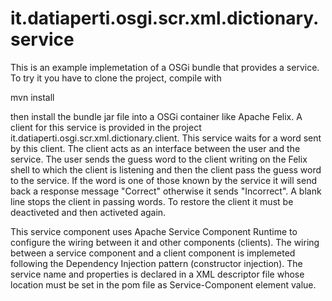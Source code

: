 it.datiaperti.osgi.scr.xml.dictionary.service
=============================================
This is an example implemetation of a OSGi bundle that provides a service. 
To try it you have to clone the project, compile with

mvn install

then install the bundle jar file into a OSGi container like Apache Felix. A client for this service is provided in the project
it.datiaperti.osgi.scr.xml.dictionary.client. This service waits for a word sent by this client. The client acts as an interface between 
the user and the service. The user sends the guess word to the client writing on the Felix shell to which the client is listening and then
the client pass the guess word to the service. If the word is one of those known by the service it will send back a response message 
"Correct" otherwise it sends "Incorrect". A blank line stops the client in passing words. To restore the client it must be deactiveted
and then activeted again.

This service component uses Apache Service Component Runtime to configure the wiring between it and other components (clients).
The wiring between a service component and a client component is implemeted following the Dependency Injection pattern (constructor injection). 
The service name and properties is declared in a XML descriptor file whose location must be set in the pom file as Service-Component element value.

